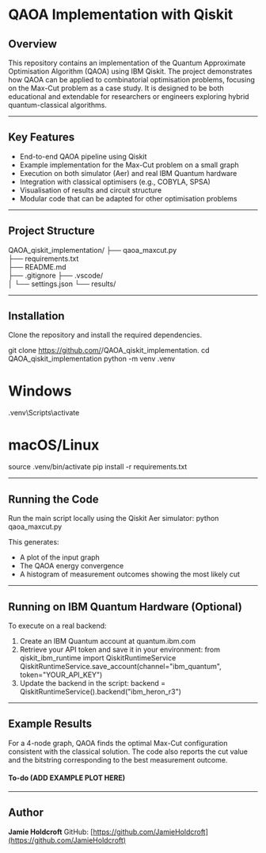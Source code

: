 # QAOA Implementation with Qiskit

## Overview
This repository contains an implementation of the Quantum Approximate Optimisation Algorithm (QAOA) using IBM Qiskit.
The project demonstrates how QAOA can be applied to combinatorial optimisation problems, focusing on the Max-Cut problem as a case study.
It is designed to be both educational and extendable for researchers or engineers exploring hybrid quantum-classical algorithms.

---

## Key Features
- End-to-end QAOA pipeline using Qiskit
- Example implementation for the Max-Cut problem on a small graph
- Execution on both simulator (Aer) and real IBM Quantum hardware
- Integration with classical optimisers (e.g., COBYLA, SPSA) 
- Visualisation of results and circuit structure 
- Modular code that can be adapted for other optimisation problems

---

## Project Structure
QAOA_qiskit_implementation/
├── qaoa_maxcut.py           
├── requirements.txt        
├── README.md                
├── .gitignore
├── .vscode/                 
│   └── settings.json
└── results/    

---

## Installation
Clone the repository and install the required dependencies.

git clone https://github.com/<your-username>/QAOA_qiskit_implementation.
cd QAOA_qiskit_implementation
python -m venv .venv
# Windows
.venv\Scripts\activate
# macOS/Linux
source .venv/bin/activate
pip install -r requirements.txt

---

## Running the Code
Run the main script locally using the Qiskit Aer simulator:
    python qaoa_maxcut.py

This generates:
- A plot of the input graph
- The QAOA energy convergence
- A histogram of measurement outcomes showing the most likely cut

---

## Running on IBM Quantum Hardware (Optional)

To execute on a real backend:
1. Create an IBM Quantum account at quantum.ibm.com
2. Retrieve your API token and save it in your environment:
    from qiskit_ibm_runtime import QiskitRuntimeService QiskitRuntimeService.save_account(channel="ibm_quantum", token="YOUR_API_KEY")
3. Update the backend in the script:
    backend = QiskitRuntimeService().backend("ibm_heron_r3")

---

## Example Results

For a 4-node graph, QAOA finds the optimal Max-Cut configuration consistent with the classical solution.
The code also reports the cut value and the bitstring corresponding to the best measurement outcome.

#### To-do (ADD EXAMPLE PLOT HERE)

---

## Author
**Jamie Holdcroft**
GitHub: [https://github.com/JamieHoldcroft](https://github.com/JamieHoldcroft)

